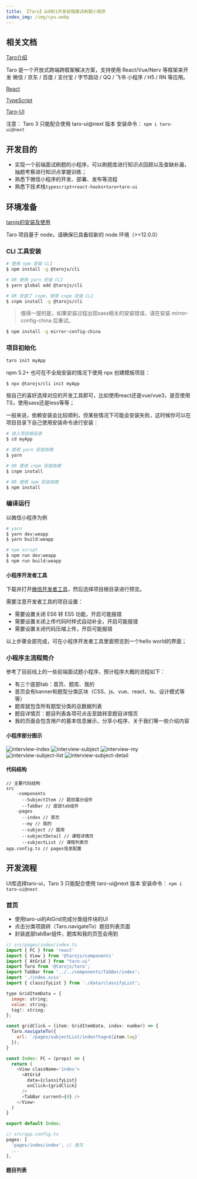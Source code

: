 ```yaml
---
title: 【Taro】从0到1开发前端面试刷题小程序
index_img: /img/cpu.webp
---
```


##  相关文档

[Taro介绍](https://taro-docs.jd.com/taro/docs/)

Taro 是一个开放式跨端跨框架解决方案，支持使用 React/Vue/Nerv 等框架来开发 微信 / 京东 / 百度 / 支付宝 / 字节跳动 / QQ / 飞书 小程序 / H5 / RN 等应用。

[React](https://react.docschina.org/)

[TypeScript](https://www.tslang.cn/docs/home.html)

[Taro-UI](https://taro-ui.jd.com/#/docs/introduction)

注意：
Taro 3 只能配合使用 taro-ui@next 版本
安装命令： `npm i taro-ui@next`

##  开发目的

- 实现一个前端面试刷题的小程序，可以刷题库进行知识点回顾以及查缺补漏，抽题考察进行知识点掌握训练；
- 熟悉下微信小程序的开发、部署、发布等流程
- 熟悉下技术栈`typescript+react-hooks+taro+taro-ui`

##  环境准备

[tarojs的安装及使用](https://taro-docs.jd.com/taro/docs/GETTING-STARTED)

  Taro 项目基于 node，请确保已具备较新的 node 环境（>=12.0.0）

### CLI 工具安装

```sh
# 使用 npm 安装 CLI
$ npm install -g @tarojs/cli

# OR 使用 yarn 安装 CLI
$ yarn global add @tarojs/cli

# OR 安装了 cnpm，使用 cnpm 安装 CLI
$ cnpm install -g @tarojs/cli
```

> 值得一提的是，如果安装过程出现sass相关的安装错误，请在安装 mirror-config-china 后重试。

```sh
$ npm install -g mirror-config-china
```

### 项目初始化

```sh
taro init myApp
```

npm 5.2+ 也可在不全局安装的情况下使用 npx 创建模板项目：

```sh
$ npx @tarojs/cli init myApp
```

按自己的喜好选择对应的开发工具即可，比如使用react还是vue/vue3，是否使用TS，使用sass还是less等等；

一般来说，依赖安装会比较顺利，但某些情况下可能会安装失败，这时候你可以在项目目录下自己使用安装命令进行安装：

```sh
# 进入项目根目录
$ cd myApp

# 使用 yarn 安装依赖
$ yarn

# OR 使用 cnpm 安装依赖
$ cnpm install

# OR 使用 npm 安装依赖
$ npm install
```

### 编译运行

以微信小程序为例

```sh
# yarn
$ yarn dev:weapp
$ yarn build:weapp

# npm script
$ npm run dev:weapp
$ npm run build:weapp
```

####  小程序开发者工具

下载并打开[微信开发者工具](https://developers.weixin.qq.com/miniprogram/dev/devtools/download.html)，然后选择项目根目录进行预览。

需要注意开发者工具的项目设置：

- 需要设置关闭 ES6 转 ES5 功能，开启可能报错
- 需要设置关闭上传代码时样式自动补全，开启可能报错
- 需要设置关闭代码压缩上传，开启可能报错

以上步骤全部完成，可在小程序开发者工具里面预览到一个hello  world的界面；

### 小程序主流程简介

参考了目前线上的一些前端面试题小程序，预计程序大概的流程如下：

- 有三个底部tab：首页、题库、我的
- 首页会有banner和题型分类区块（CSS、js、vue、react、ts、设计模式等等）
- 题库就包含所有题型分类的总数据列表
- 题目详情页：题目列表各项可点击至跳转至题目详情页
- 我的页面会包含用户的基本信息展示，分享小程序、关于我们等一些介绍内容

####  小程序部分图示

![interview-index](../img/taro-weapp-interview/interview-index.png)
![interview-subject](../img/taro-weapp-interview/interview-subject.png)
![interview-my](../img/taro-weapp-interview/interview-my.png)
![interview-subject-list](../img/taro-weapp-interview/interview-subject-list.png)
![interview-subject-detail](../img/taro-weapp-interview/interview-subject-detail.png)

####  代码结构

```
// 主要代码结构
src
    -components
      --SubjectItem // 题目展示组件
      --TabBar // 底部tab组件
    -pages
      --index // 首页
      --my // 我的
      --subject // 题库
      --subjectDetail // 课程详情页
      --subjectList // 课程列表页
app.config.ts // pages信息配置
```

##  开发流程

UI库选择taro-ui，Taro 3 只能配合使用 taro-ui@next 版本
安装命令： `npm i taro-ui@next`

### 首页

- 使用taro-ui的AtGrid完成分类组件块的UI
- 点击分类项跳转（Taro.navigateTo）题目列表页面
- 封装底部tabBar组件，题库和我的页签会用到

```js
// src/pages/index/index.ts
import { FC } from 'react'
import { View } from '@tarojs/components'
import { AtGrid } from "taro-ui"
import Taro from '@tarojs/taro';
import TabBar from '../../components/TabBar/index';
import './index.scss'
import { classifyList } from './data/classifyList';

type GridItemData = {
  image: string;
  value: string;
  tag?: string;
};

const gridClick = (item: GridItemData, index: number) => { 
  Taro.navigateTo({
    url: `/pages/subjectList/index?tag=${item.tag}`
  });
}

const Index: FC = (props) => { 
  return (
    <View className='index'>
      <AtGrid
        data={classifyList}
        onClick={gridClick}
      />
      <TabBar current={0} />
    </View>
  )
}

export default Index;

// src/app.config.ts
pages: [
  'pages/index/index', // 首页
  ...
],
```

#### 题目列表
